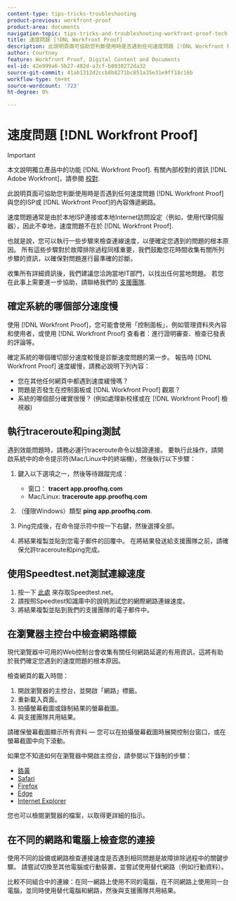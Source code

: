 ```yaml
---
content-type: tips-tricks-troubleshooting
product-previous: workfront-proof
product-area: documents
navigation-topic: tips-tricks-and-troubleshooting-workfront-proof-tech-corner
title: 速度問題 [!DNL Workfront Proof]
description: 此說明頁面可協助您判斷使用時是否遇到任何速度問題 [!DNL Workfront Proof] 與您的ISP或 [!DNL Workfront Proof]的內容傳遞網路。
author: Courtney
feature: Workfront Proof, Digital Content and Documents
exl-id: 42e999a6-5b27-482d-a7cf-b8030272da32
source-git-commit: 41ab1312d2ccb8b8271bc851a35e31e9ff18c16b
workflow-type: tm+mt
source-wordcount: '723'
ht-degree: 0%

---
```


# 速度問題 [!DNL Workfront Proof]

>[!IMPORTANT]
>
>本文說明獨立產品中的功能 [!DNL Workfront Proof]. 有關內部校對的資訊 [!DNL Adobe Workfront]，請參閱 [校對](../../../review-and-approve-work/proofing/proofing.md).

此說明頁面可協助您判斷使用時是否遇到任何速度問題 [!DNL Workfront Proof] 與您的ISP或 [!DNL Workfront Proof]的內容傳遞網路。

速度問題通常是由於本地ISP連接或本地Internet訪問設定（例如，使用代理伺服器），因此不幸地，速度問題不在於 [!DNL Workfront Proof].

也就是說，您可以執行一些步驟來檢查連線速度，以便確定您遇到的問題的根本原因。 所有這些步驟對於故障排除過程同樣重要，我們鼓勵您花時間收集有關所列步驟的資訊，以確保對問題進行最準確的診斷。

收集所有詳細資訊後，我們建議您洽詢當地IT部門，以找出任何當地問題。 若您在此事上需要進一步協助，請聯絡我們的 [支援團隊](https://support.workfront.com/hc/en-us/requests/new).

## 確定系統的哪個部分速度慢

使用 [!DNL Workfront Proof]，您可能會使用「控制面板」，例如管理資料夾內容和使用者，或使用 [!DNL Workfront Proof] 查看者：進行證明審查、檢查已發表的評論等。

確定系統的哪個確切部分速度較慢是診斷速度問題的第一步。 報告時 [!DNL Workfront Proof] 速度緩慢，請務必說明下列內容：

* 您在其他任何網頁中都遇到速度緩慢嗎？
* 問題是否發生在控制面板或 [!DNL Workfront Proof] 觀眾？
* 系統的哪個部分確實很慢？ (例如處理新校樣或在 [!DNL Workfront Proof] 檢視器)

## 執行traceroute和ping測試

遇到效能問題時，請務必運行traceroute命令以驗證連接。 要執行此操作，請開啟系統中的命令提示符(Mac/Linux中的終端機)，然後執行以下步驟：

1. 鍵入以下選項之一，然後等待跟蹤完成：

   * 窗口： **tracert app.proofhq.com**
   * Mac/Linux: **traceroute app.proofhq.com**

1. （僅限Windows）類型 **ping app.proofhq.com**.
1. Ping完成後，在命令提示符中按一下右鍵，然後選擇全部。
1. 將結果複製並貼到您電子郵件的回覆中。
在將結果發送給支援團隊之前，請確保允許traceroute和ping完成。

## 使用Speedtest.net測試連線速度

1. 按一下 [此處](http://www.speedtest.net/) 來存取Speedtest.net。
1. 請按照Speedtest知識庫中的說明測試您的網際網路連線速度。
1. 將結果複製並貼到我們的支援團隊的電子郵件中。

## 在瀏覽器主控台中檢查網路標籤

現代瀏覽器中可用的Web控制台會收集有關任何網路延遲的有用資訊，這將有助於我們確定您遇到的速度問題的根本原因。

檢查網頁的載入時間：

1. 開啟瀏覽器的主控台，並開啟「網路」標籤。
1. 重新載入頁面。
1. 拍攝螢幕截圖或錄制結果的螢幕截圖。
1. 與支援團隊共用結果。

請確保螢幕截圖顯示所有資料 — 您可以在拍攝螢幕截圖時展開控制台窗口，或在螢幕截圖中向下滾動。

如果您不知道如何在瀏覽器中開啟主控台，請參閱以下錄制的步驟：

* [鉻黃](http://screencast.com/t/AgQU6JQQ)
* [Safari](http://screencast.com/t/f31GqQYm0w)
* [Firefox](http://screencast.com/t/Xg7SscmAi)
* [Edge](http://www.screencast.com/t/epSwBiaD)
* [Internet Explorer](http://screencast.com/t/x5Q3eHczbc)

您也可以檢閱瀏覽器的檔案，以取得更詳細的指示。

## 在不同的網路和電腦上檢查您的連接

使用不同的設備或網路檢查連接速度是否遇到相同問題是故障排除過程中的關鍵步驟。 請嘗試切換至其他電腦或行動裝置，並嘗試使用替代網路（例如行動資料）。

比較不同組合中的連線：在同一網路上使用不同的電腦，在不同網路上使用同一台電腦，並同時使用替代電腦和網路，然後與支援團隊共用結果。
